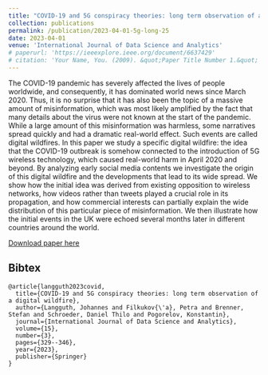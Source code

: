 ```yaml
---
title: "COVID-19 and 5G conspiracy theories: long term observation of a digital wildfire"
collection: publications
permalink: /publication/2023-04-01-5g-long-25
date: 2023-04-01
venue: 'International Journal of Data Science and Analytics'
# paperurl: 'https://ieeexplore.ieee.org/document/6637429'
# citation: 'Your Name, You. (2009). &quot;Paper Title Number 1.&quot; <i>Journal 1</i>. 1(1).'
---
```

The COVID-19 pandemic has severely affected the lives of people worldwide, and consequently, it has dominated world news since March 2020. Thus, it is no surprise that it has also been the topic of a massive amount of misinformation, which was most likely amplified by the fact that many details about the virus were not known at the start of the pandemic. While a large amount of this misinformation was harmless, some narratives spread quickly and had a dramatic real-world effect. Such events are called digital wildfires. In this paper we study a specific digital wildfire: the idea that the COVID-19 outbreak is somehow connected to the introduction of 5G wireless technology, which caused real-world harm in April 2020 and beyond. By analyzing early social media contents we investigate the origin of this digital wildfire and the developments that lead to its wide spread. We show how the initial idea was derived from existing opposition to wireless networks, how videos rather than tweets played a crucial role in its propagation, and how commercial interests can partially explain the wide distribution of this particular piece of misinformation. We then illustrate how the initial events in the UK were echoed several months later in different countries around the world.

[Download paper here](https://www.researchgate.net/publication/360906094_COVID-19_and_5G_conspiracy_theories_long_term_observation_of_a_digital_wildfire)

## Bibtex

```
@article{langguth2023covid,
  title={COVID-19 and 5G conspiracy theories: long term observation of a digital wildfire},
  author={Langguth, Johannes and Filkukov{\'a}, Petra and Brenner, Stefan and Schroeder, Daniel Thilo and Pogorelov, Konstantin},
  journal={International Journal of Data Science and Analytics},
  volume={15},
  number={3},
  pages={329--346},
  year={2023},
  publisher={Springer}
}
```